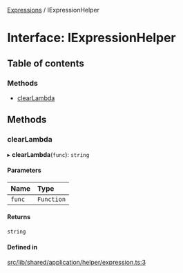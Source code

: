 [Expressions](../README.md) / IExpressionHelper

# Interface: IExpressionHelper

## Table of contents

### Methods

- [clearLambda](IExpressionHelper.md#clearlambda)

## Methods

### clearLambda

▸ **clearLambda**(`func`): `string`

#### Parameters

| Name | Type |
| :------ | :------ |
| `func` | `Function` |

#### Returns

`string`

#### Defined in

[src/lib/shared/application/helper/expression.ts:3](https://github.com/data7expressions/3xpr/blob/24a5f5b/src/lib/shared/application/helper/expression.ts#L3)
